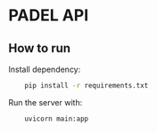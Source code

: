 # PADEL API

## How to run

Install dependency:
```bash
    pip install -r requirements.txt
```

Run the server with:
```bash
    uvicorn main:app
```
